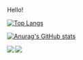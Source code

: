 Hello!

[![Top Langs](https://github-readme-stats.vercel.app/api/top-langs/?username=C7896&layout=compact)](https://github.com/anuraghazra/github-readme-stats)

[![Anurag's GitHub stats](https://github-readme-stats.vercel.app/api?username=C7896)](https://github.com/anuraghazra/github-readme-stats)


<a href="https://github.com/C7896/github-readme-stats">
  <img align="left" src="https://github-readme-stats.vercel.app/api/pin/?username=C7896&repo=github-readme-stats" />
</a>
<a href="https://github.com/anuraghazra/convoychat">
  <img align="left" src="https://github-readme-stats.vercel.app/api/pin/?username=C7896&repo=convoychat" />
</a>
